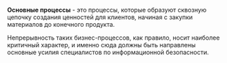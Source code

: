 **Основные процессы** - это процессы, которые образуют сквозную цепочку создания ценностей для клиентов, начиная с закупки материалов до конечного продукта.

Непрерывность таких бизнес-процессов, как правило, носит наиболее критичный характер, и именно сюда должны быть направлены основные усилия специалистов по информационной безопасности.